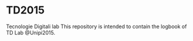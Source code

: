 # TD2015
Tecnologie Digitali lab
This repository is intended to contain the logbook of TD Lab @Unipi2015.
